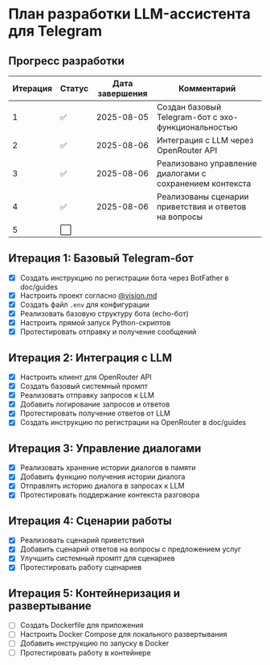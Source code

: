 # План разработки LLM-ассистента для Telegram

## Прогресс разработки

| Итерация | Статус | Дата завершения | Комментарий |
|----------|--------|-----------------|-------------|
| 1        | ✅     | 2025-08-05      | Создан базовый Telegram-бот с эхо-функциональностью |
| 2        | ✅     | 2025-08-06      | Интеграция с LLM через OpenRouter API |
| 3        | ✅     | 2025-08-06      | Реализовано управление диалогами с сохранением контекста |
| 4        | ✅     | 2025-08-06      | Реализованы сценарии приветствия и ответов на вопросы |
| 5        | ⬜     |                 |             |

## Итерация 1: Базовый Telegram-бот

- [x] Создать инструкцию по регистрации бота через BotFather в doc/guides
- [x] Настроить проект согласно [@vision.md](./vision.md)
- [x] Создать файл `.env` для конфигурации
- [x] Реализовать базовую структуру бота (echo-бот)
- [x] Настроить прямой запуск Python-скриптов
- [x] Протестировать отправку и получение сообщений

## Итерация 2: Интеграция с LLM

- [x] Настроить клиент для OpenRouter API
- [x] Создать базовый системный промпт
- [x] Реализовать отправку запросов к LLM
- [x] Добавить логирование запросов и ответов
- [x] Протестировать получение ответов от LLM
- [x] Создать инструкцию по регистрации на OpenRouter в doc/guides

## Итерация 3: Управление диалогами

- [x] Реализовать хранение истории диалогов в памяти
- [x] Добавить функцию получения истории диалога
- [x] Отправлять историю диалога в запросах к LLM
- [x] Протестировать поддержание контекста разговора

## Итерация 4: Сценарии работы

- [x] Реализовать сценарий приветствия
- [x] Добавить сценарий ответов на вопросы с предложением услуг
- [x] Улучшить системный промпт для сценариев
- [x] Протестировать работу сценариев

## Итерация 5: Контейнеризация и развертывание

- [ ] Создать Dockerfile для приложения
- [ ] Настроить Docker Compose для локального развертывания
- [ ] Добавить инструкцию по запуску в Docker
- [ ] Протестировать работу в контейнере
